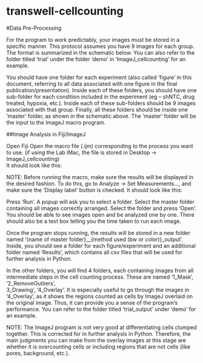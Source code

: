 # transwell-cellcounting
#Data Pre-Processing 
 
For the program to work predictably, your images must be stored in a specific manner. This protocol assumes you have 9 images for each group. The format is summarized in the schematic below. You can also refer to the folder titled ‘trial’ under the folder ‘demo’ in ‘ImageJ_cellcounting’ for an example. 
 
 
 
You should have one folder for each experiment (also called ‘figure’ in this document, referring to all data associated with one figure in the final publication/presentation). Inside each of these folders, you should have one sub-folder for each condition included in the experiment (eg – shNTC, drug treated, hypoxia, etc.). Inside each of these sub-folders should be 9 images associated with that group. Finally, all these folders should be inside one ‘master’ folder, as shown in the schematic above. The ‘master’ folder will be the input to the ImageJ macro program.  
 
##Image Analysis in Fiji/ImageJ 
 
Open Fiji 
Open the macro file (.ijm) corresponding to the process you want to use. (if using the Lab iMac, the file is stored in Desktop -> ImageJ_cellcounting)  
It should look like this: 
 
NOTE: Before running the macro, make sure the results will be displayed in the desired fashion. To do this, go to Analyze -> Set Measurements…, and make sure the ‘Display label’ button is checked. It should look like this: 
 
 
Press ‘Run’. 
A popup will ask you to select a folder. Select the master folder containing all images correctly arranged. 
Select the folder and press ‘Open’. You should be able to see images open and be analyzed one by one. There should also be a text box telling you the time taken to run each image. 
 
 
Once the program stops running, the results will be stored in a new folder named ‘{name of master folder}__{method used (bw or color)}_output’. Inside, you should see a folder for each figure/experiment and an additional folder named ‘Results’, which contains all csv files that will be used for further analysis in Python. 
 
In the other folders, you will find 4 folders, each containing images from all intermediate steps in the cell counting process. These are named ‘1_Mask’, ‘2_RemoveOutliers’,  
3_Drawing’, ‘4_Overlay’. It is especially useful to go through the images in ‘4_Overlay’, as it shows the regions counted as cells by ImageJ overlaid on the original image. Thus, it can provide you a sense of the program’s performance. You can refer to the folder titled ‘trial_output’ under ‘demo’ for an example. 
 
NOTE: The ImageJ program is not very good at differentiating cells clumped together. This is corrected for in further analysis in Python. Therefore, the main judgments you can make from the overlay images at this stage are whether it is overcounting cells or including regions that are not cells (like pores, background, etc.). 

